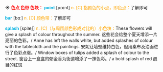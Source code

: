 ☀ <font color="red">**色点 色带 色块：**</font>
<font color="sky blue">**point**</font> [pɒɪnt] 
<font color="orange">n. [C] 指颜色的小点，即色点：</font>了解即可

<font color="sky blue">**bar**</font> [bɑː] 
<font color="orange">n. [C] 颜色带：</font>了解即可
           
<font color="sky blue">**splash**</font> [splæʃ]
<font color="orange">n. [C]（与周围颜色形成对比的）小色块：</font>These flowers will give a splash of colour throughout the summer. 这些花会给整个夏天增添一片亮丽的色彩。/ Anne has left the walls white, but added splashes of colour with the tablecloth and the paintings. 安妮让墙壁维持白色，但用桌布及油画进行了色彩点缀。/ Window boxes of tulips added a splash of colour to the street. 窗台上一盒盒的郁金香为街道增添了一抹色彩。/ a bold splash of red 醒目的红斑

